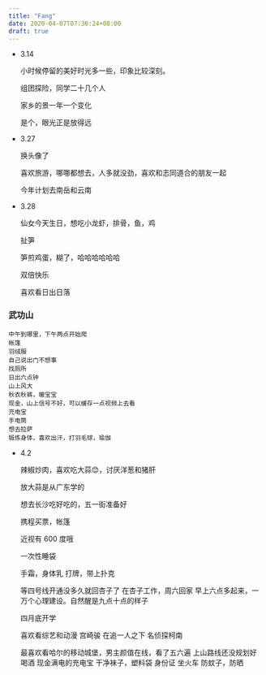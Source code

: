 ```yaml
---
title: "Fang"
date: 2020-04-07T07:36:24+08:00
draft: true
---
```


- 3.14 

    小时候停留的美好时光多一些，印象比较深刻。

    组团探险，同学二十几个人

    家乡的景一年一个变化

    是个，眼光正是放得远

- 3.27

    换头像了

    喜欢旅游，哪哪都想去，人多就没劲，喜欢和志同道合的朋友一起

    今年计划去南岳和云南



- 3.28

    仙女今天生日，想吃小龙虾，排骨，鱼，鸡

    扯笋

    笋煎鸡蛋，糊了，哈哈哈哈哈哈

    双倍快乐


    喜欢看日出日落


### 武功山

    中午到哪里，下午两点开始爬
    帐篷
    羽绒服
    自己说出门不想事
    找厕所
    日出六点钟
    山上风大
    秋衣秋裤，暖宝宝
    现金，山上信号不好，可以缓存一点视频上去看
    充电宝
    手电筒
    想去拉萨
    锻炼身体，喜欢出汗，打羽毛球，瑜伽


- 4.2

    辣椒炒肉，喜欢吃大蒜😊，讨厌洋葱和猪肝

    放大蒜是从广东学的

    想去长沙吃好吃的，五一街准备好

    携程买票，帐篷

    近视有 600 度哦

    一次性睡袋

    手霜，身体乳
    打牌，带上扑克

    等四号线开通没多久就回杏子了
    在杏子工作，周六回家
    早上六点多起来，一万个心理建设。自然醒是九点十点的样子

    四月底开学

    喜欢看综艺和动漫
    宫崎骏
    在追一人之下
    名侦探柯南

    最喜欢看哈尔的移动城堡，男主颜值在线，看了五六遍
    上山路线还没规划好
    喝酒
    现金满电的充电宝
    干净袜子，塑料袋
    身份证
    坐火车
    防蚊子，防晒
